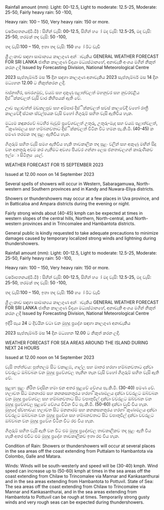Rainfall amount (mm): Light: 00-12.5, Light to moderate: 12.5-25, Moderate: 25-50, Fairly heavy rain: 50 -100,

Heavy rain: 100 – 150, Very heavy rain: 150 or more.

වර්ෂාපතනය(මි.මී) : සිහින් වැසි: 00-12.5, සිහින් හ ෝ මද වැසි: 12.5-25, මද වැසි: 25-50, තරමක් තද වැසි: 50 -100,

තද වැසි:100 – 150, ඉතා තද වැසි: 150 හ ෝ ඊට වැඩි

ශ්‍රී ලංකාව සඳහා සාමාන්‍යය කාලගුණ අන්‍ාවැකිය GENERAL WEATHER FORECAST FOR SRI LANKA ජාතික කාලගුණ විදයා මධ්‍යස්ථානහේ, අනාවැකි අංශය මගින් නිකුත් කරන ලදි Issued by Forecasting Division, National Meteorological Centre

2023 සැප්තැම්බර් මස 15 දින සඳහා කාලගුණ අනාවැකිය 2023 සැප්තැම්බර් මස 14 දින මධ්‍යහන 12.00 ට නිකුත්කරන ලදි.

බස්නාහිර, සබරගමුව, වයඹ සහ දකුණු පළාත්වලත් මහනුවර සහ නුවරඑළිය දිස්ික්කවලත් වැසි වාර කිහිපයක් ඇති වේ.

ඌව පළාවත්ත් මඩකලපුව සහ අම්පාර දිස්ික්කවලත් සවස් කාලවේදී වහෝ රාත්‍රී කාලවේදී ස්ථාන ස්වල්පයක වැසි වහෝ ගිගුරුම් සහිත වැසි ඇතිවිය හැක.

මධ්‍යම කඳුකරවේ බටහිර බෑවුම් ප්‍රවේශවලත් උතුරු, උතුරු-මැද සහ වයඹ පළාත්වලත්, ිකුණාමලය සහ හම්බනවතාට දිස්ික්කවලත් විටින විට හමන පැ.කි.මී. (40-45) ක පමණ තරමක තද සුළං ඇතිවිය හැක.

ගිගුරුම් සහිත වැසි සමග ඇතිවිය හැකි තාවකාලික තද සුළං වලින් සහ අකුණු මඟින් සිදු වන අනතුරු අවම කර ගැනීමට අවශ්‍ය පියවර ගන්නා ලෙස ජනතාවලගන් කාරුණිකව ඉල්ො සිටිනු ෙැලේ.

WEATHER FORECAST FOR 15 SEPTEMBER 2023

Issued at 12.00 noon on 14 September 2023

Several spells of showers will occur in Western, Sabaragamuwa, North-western and Southern provinces and in Kandy and Nuwara-Eliya districts.

Showers or thundershowers may occur at a few places in Uva province, and in Batticaloa and Ampara districts during the evening or night.

Fairly strong winds about (40-45) kmph can be expected at times in western slopes of the central hills, Northern, North-central, and North-western provinces and in Trincomalee and Hambantota districts.

General public is kindly requested to take adequate precautions to minimize damages caused by temporary localized strong winds and lightning during thundershowers.

Rainfall amount (mm): Light: 00-12.5, Light to moderate: 12.5-25, Moderate: 25-50, Fairly heavy rain: 50 -100,

Heavy rain: 100 – 150, Very heavy rain: 150 or more.

වර්ෂාපතනය(මි.මී) : සිහින් වැසි: 00-12.5, සිහින් හ ෝ මද වැසි: 12.5-25, මද වැසි: 25-50, තරමක් තද වැසි: 50 -100,

තද වැසි:100 – 150, ඉතා තද වැසි: 150 හ ෝ ඊට වැඩි

ශ්‍රී ලංකාව සඳහා සාමාන්‍යය කාලගුණ අන්‍ාවැකිය GENERAL WEATHER FORECAST FOR SRI LANKA ජාතික කාලගුණ විදයා මධ්‍යස්ථානහේ, අනාවැකි අංශය මගින් නිකුත් කරන ලදි Issued by Forecasting Division, National Meteorological Centre

ඉදිරි පැය 24 ට දිවයින වටා වන මුහුදු ප්‍රදේශ සඳහා කාලගුණ අනාවැකිය

2023 සැප්තැම්බර් මස 14 දින මධ්‍යහන 12.00 ට නිකුත් කරන ලදි.

WEATHER FORECAST FOR SEA AREAS AROUND THE ISLAND DURING NEXT 24 HOURS

Issued at 12.00 noon on 14 September 2023

වැසි තත්ත්වය: පුත්තලම සිට වකාළඹ, ගාල්ල සහ මාතර හරහා හම්බනවතාට දක්වා වවරළට ඔබ්වබන වන මුහුදු ප්‍රවේශවල තැනින තැන වැසි වහෝ ගිගුරුම් සහිත වැසි ඇති වේ.

සුළඟ: සුළං නිරිත වදසින හමා එන අතර සුළවේ වේගය පැ.කි.මී. (30-40) පමණ වේ. හලාවත සිට මනනාරම සහ කනකසනතුරය හරහා ිකුණාමලය දක්වා වවරළට ඔබ්වබන වන මුහුදු ප්‍රවේශවල සහ හම්බනවතාට සිට වපාතුවිල් දක්වා වවරළට ඔබ්වබන වන මුහුදු ප්‍රවේශවල සුළවේ වේගය විටින විට පැ.කි.මී. (50-60) දක්වා වැඩි විය හැක. මුහුදේ ස්වභාවය: හලාවත සිට මනනාරම සහ කනකසනතුරය හරහා ිකුණාමලය දක්වා වවරළට ඔබ්වබන වන මුහුදු ප්‍රවේශ සහ හම්බනවතාට සිට වපාතුවිල් දක්වා වවරළට ඔබ්වබන වන මුහුදු ප්‍රවේශ විටින විට රළු විය හැක.

ගිගුරුම් සහිත වැසි ඇති වන විට එම මුහුදු ප්‍රදේශවල තාවකාලිකව තද සුළං ඇති විය හැකි අතර එවිට එම මුහුදු ප්‍රදේශ තාවකාලිකව ඉතා රළු විය හැක.

Condition of Rain: Showers or thundershowers will occur at several places in the sea areas off the coast extending from Puttalam to Hambantota via Colombo, Galle and Matara.

Winds: Winds will be south-westerly and speed will be (30-40) kmph. Wind speed can increase up to (50-60) kmph at times in the sea areas off the coast extending from Chilaw to Trincomalee via Mannar and Kankasanthurai and in the sea areas extending from Hambantota to Pottuvil. State of Sea: The sea areas off the coast extending from Chilaw to Trincomalee via Mannar and Kankasanthurai, and in the sea areas extending from Hambantota to Pottuvil can be rough at times. Temporarily strong gusty winds and very rough seas can be expected during thundershowers.